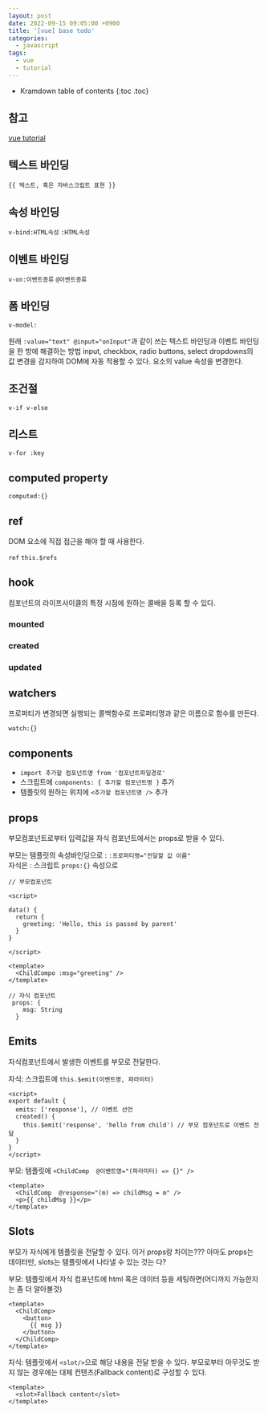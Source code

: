 ```yaml
---
layout: post
date: 2022-09-15 09:05:00 +0900
title: '[vue] base todo'
categories:
  - javascript
tags:
  - vue
  - tutorial
---
```


* Kramdown table of contents
{:toc .toc}

## 참고

[vue tutorial](https://vuejs.org/tutorial/#step-1)  


## 텍스트 바인딩

`{{ 텍스트, 혹은 자바스크립트 표현 }}`

## 속성 바인딩

`v-bind:HTML속성`
`:HTML속성`

## 이벤트 바인딩

`v-on:이벤트종류`
`@이벤트종류`

## 폼 바인딩

`v-model:`

원래 `:value="text" @input="onInput"`과 같이 쓰는 텍스트 바인딩과 이벤트 바인딩을 한 방에 해결하는 방법
input, checkbox, radio buttons, select dropdowns의 값 변경을 감지하여 DOM에 자동 적용할 수 있다. 
요소의 value 속성을 변경한다.

## 조건절

`v-if v-else`

## 리스트

`v-for :key`

## computed property

`computed:{}`

## ref

DOM 요소에 직접 접근을 해야 할 때 사용한다.

`ref`
`this.$refs`


## hook

컴포넌트의 라이프사이클의 특정 시점에 원하는 콜배을 등록 할 수 있다.

### mounted

### created

### updated


## watchers

프로퍼티가 변경되면 실행되는 콜백함수로 프로퍼티명과 같은 이름으로 함수를 만든다. 

`watch:{}`


## components

- `import 추가할 컴포넌트명 from '컴포넌트파일경로'`
- 스크립트에 `components: { 추가할 컴포넌트명 }` 추가
- 템플릿의 원하는 위치에 `<추가할 컴포넌트명 />` 추가


## props

부모컴포넌트로부터 입력값을 자식 컴포넌트에서는 props로 받을 수 있다. 

부모는 템플릿의 속성바인딩으로 : `:프로퍼티명="전달할 값 이름"`  
자식은 : 스크립트 `props:{}` 속성으로 


```
// 부모컴포넌트

<script>

data() {
  return {
    greeting: 'Hello, this is passed by parent'
  }
}

</script>

<template>
  <ChildCompo :msg="greeting" />
</template>
```

```
// 자식 컴포넌트
 props: {
    msg: String
  }
```

## Emits

자식컴포넌트에서 발생한 이벤트를 부모로 전달한다. 

자식: 스크립트에 `this.$emit(이벤트명, 파라미터)`  

```
<script>
export default {
  emits: ['response'], // 이벤트 선언
  created() {
    this.$emit('response', 'hello from child') // 부모 컴포넌트로 이벤트 전달 
  }
}
</script>
```



부모: 템플릿에 `<ChildComp  @이벤트명="(파라미터) => {}" />`

```
<template>
  <ChildComp  @response="(m) => childMsg = m" />
  <p>{{ childMsg }}</p>
</template>
```

## Slots

부모가 자식에게 템플릿을 전달할 수 있다. 
이거 props랑 차이는??? 아마도 props는 데이터만, slots는 템플릿에서 나타낼 수 있는 것는 다?


부모: 템플릿에서 자식 컴포넌트에 html 혹은 데이터 등을 세팅하면(어디까지 가능한지는 좀 더 알아볼것)
```
<template>
  <ChildComp>
    <button>
      {{ msg }}  
    </button>
  </ChildComp>
</template>
```

자식: 템플릿에서 `<slot/>`으로 해당 내용을 전달 받을 수 있다. 부모로부터 아무것도 받지 않는 경우에는 대체 컨텐츠(Fallback content)로 구성할 수 있다. 

```
<template>
  <slot>Fallback content</slot>
</template>
```

